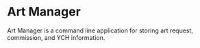 # Art Manager

Art Manager is a command line application for storing art request, commission, and YCH information.